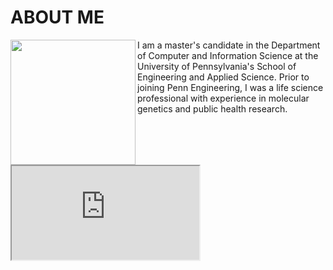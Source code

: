 # ABOUT ME

<img src="https://user-images.githubusercontent.com/50045763/71025066-5043d600-20d4-11ea-9eb8-d3ae779b94ab.jpg" width="200" align="left"/>

I am a master's candidate in the Department of Computer and Information Science at the University of Pennsylvania's School of Engineering and Applied Science. Prior to joining Penn Engineering, I was a life science professional with experience in molecular genetics and public health research.

<object data="https://github.com/jmaasch/jmaasch.github.io/files/3974965/cv_10_2019.pdf" type="application/pdf">
    <iframe src="https://docs.google.com/viewer?url=https://github.com/jmaasch/jmaasch.github.io/files/3974965/cv_10_2019.pdf&embedded=true"></iframe>
</object>
